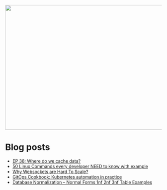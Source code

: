 <p align="center">
  <img width="800" height="400" src="https://user-images.githubusercontent.com/64951136/116340604-a0bf5d80-a809-11eb-8a19-5a502ea7508c.png">
</p>

# Blog posts
<!-- daily.dev BOOKMARKS:START -->
- [EP 38: Where do we cache data?](https://app.daily.dev/posts/SmSKTIuI2?utm_source=rss&utm_medium=bookmarks&utm_campaign=wUZhvhvumOE4H7BNYF6qw)
- [50 Linux Commands every developer NEED to know with example](https://app.daily.dev/posts/Z3bg_2u5x?utm_source=rss&utm_medium=bookmarks&utm_campaign=wUZhvhvumOE4H7BNYF6qw)
- [Why Websockets are Hard To Scale?](https://app.daily.dev/posts/Ed6ZEhYsg?utm_source=rss&utm_medium=bookmarks&utm_campaign=wUZhvhvumOE4H7BNYF6qw)
- [GitOps Cookbook: Kubernetes automation in practice](https://app.daily.dev/posts/fEoqH_FjJ?utm_source=rss&utm_medium=bookmarks&utm_campaign=wUZhvhvumOE4H7BNYF6qw)
- [Database Normalization – Normal Forms 1nf 2nf 3nf Table Examples](https://app.daily.dev/posts/v2UToO2Lg?utm_source=rss&utm_medium=bookmarks&utm_campaign=wUZhvhvumOE4H7BNYF6qw)
<!-- daily.dev BOOKMARKS:END -->